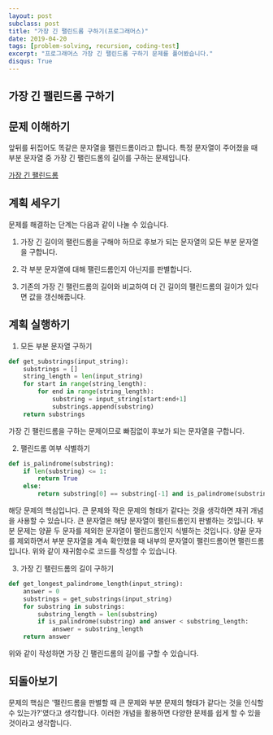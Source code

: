 ```yaml
---
layout: post
subclass: post
title: "가장 긴 팰린드롬 구하기(프로그래머스)"
date: 2019-04-20
tags: [problem-solving, recursion, coding-test]
excerpt: "프로그래머스 가장 긴 팰린드롬 구하기 문제를 풀어봤습니다."
disqus: True
---
```


## 가장 긴 팰린드롬 구하기

## 문제 이해하기

앞뒤를 뒤집어도 똑같은 문자열을 팰린드롬이라고 합니다. 특정 문자열이 주어졌을 때 부분 문자열 중 가장 긴 팰린드롬의 길이를 구하는 문제입니다.

[가장 긴 팰린드롬](https://programmers.co.kr/learn/courses/30/lessons/12904)

## 계획 세우기

문제를 해결하는 단계는 다음과 같이 나눌 수 있습니다.

1. 가장 긴 길이의 팰린드롬을 구해야 하므로 후보가 되는 문자열의 모든 부분 문자열을 구합니다.

2. 각 부분 문자열에 대해 팰린드롬인지 아닌지를 판별합니다.

3. 기존의 가장 긴 팰린드롬의 길이와 비교하여 더 긴 길이의 팰린드롬의 길이가 있다면 값을 갱신해줍니다.

## 계획 실행하기

1. 모든 부분 문자열 구하기

```python
def get_substrings(input_string):
    substrings = []
    string_length = len(input_string)
    for start in range(string_length):
        for end in range(string_length):
            substring = input_string[start:end+1]
            substrings.append(substring)
    return substrings
```

가장 긴 팰린드롬을 구하는 문제이므로 빠짐없이 후보가 되는 문자열을 구합니다.

2. 팰린드롬 여부 식별하기

```python
def is_palindrome(substring):
    if len(substring) <= 1:
        return True
    else:
        return substring[0] == substring[-1] and is_palindrome(substring[1:-1])
```

해당 문제의 핵심입니다. 큰 문제와 작은 문제의 형태가 같다는 것을 생각하면 재귀 개념을 사용할 수 있습니다. 큰 문자열은 해당 문자열이 팰린드롬인지 판별하는 것입니다. 부분 문제는 양끝 두 문자를 제외한 문자열이 팰린드롬인지 식별하는 것입니다. 양끝 문자를 제외하면서 부분 문자열을 계속 확인했을 때 내부의 문자열이 팰린드롬이면 팰린드롬입니다. 위와 같이 재귀함수로 코드를 작성할 수 있습니다.

3. 가장 긴 팰린드롬의 길이 구하기

```python
def get_longest_palindrome_length(input_string):
    answer = 0
    substrings = get_substrings(input_string)
    for substring in substrings:
        substring_length = len(substring)
        if is_palindrome(substring) and answer < substring_length:
            answer = substring_length
    return answer
```

위와 같이 작성하면 가장 긴 팰린드롬의 길이를 구할 수 있습니다.

## 되돌아보기

문제의 핵심은 '팰린드롬을 판별할 때 큰 문제와 부분 문제의 형태가 같다는 것을 인식할 수 있는가?'였다고 생각합니다. 이러한 개념을 활용하면 다양한 문제를 쉽게 할 수 있을 것이라고 생각합니다.
